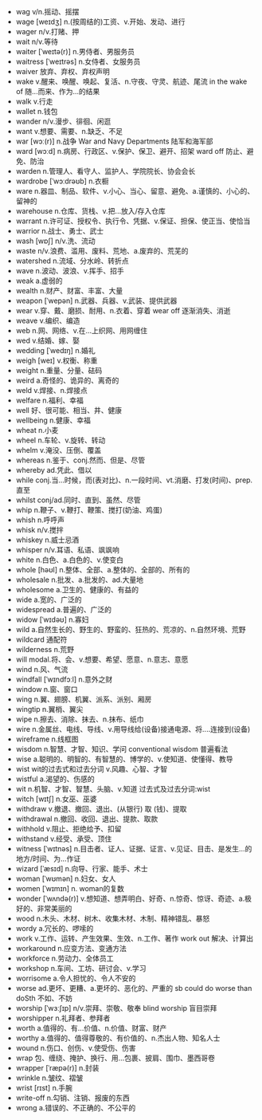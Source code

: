 - wag v/n.摇动、摇摆
- wage [weɪdʒ] n.(按周结的)工资、v.开始、发动、进行
- wager n/v.打赌、押
- wait n/v.等待
- waiter [ˈweɪtə(r)] n.男侍者、男服务员
- waitress [ˈweɪtrəs] n.女侍者、女服务员
- waiver 放弃、弃权、弃权声明
- wake v.醒来、唤醒、唤起、复活、n.守夜、守灵、航迹、尾流  in the wake of 随...而来、作为...的结果
- walk v.行走
- wallet n.钱包
- wander n/v.漫步、徘徊、闲逛
- want v.想要、需要、n.缺乏、不足
- war [wɔː(r)] n.战争  War and Navy Departments 陆军和海军部
- ward [wɔːd] n.病房、行政区、v.保护、保卫、避开、招架  ward off 防止、避免、防治
- warden n.管理人、看守人、监护人、学院院长、协会会长
- wardrobe [ˈwɔːdrəʊb] n.衣橱
- ware n.器皿、制品、软件、v.小心、当心、留意、避免、a.谨慎的、小心的、留神的
- warehouse n.仓库、货栈、v.把...放入/存入仓库
- warrant n.许可证、授权令、执行令、凭据、v.保证、担保、使正当、使恰当
- warrior n.战士、勇士、武士
- wash [wɒʃ] n/v.洗、流动
- waste n/v.浪费、滥用、废料、荒地、a.废弃的、荒芜的
- watershed n.流域、分水岭、转折点
- wave n.波动、波浪、v.挥手、招手
- weak a.虚弱的
- wealth n.财产、财富、丰富、大量
- weapon [ˈwepən] n.武器、兵器、v.武装、提供武器
- wear v.穿、戴、磨损、耐用、n.衣着、穿着 wear off 逐渐消失、消逝
- weave v.编织、编造
- web n.网、网络、v.在...上织网、用网缠住
- wed v.结婚、嫁、娶
- wedding [ˈwedɪŋ] n.婚礼
- weigh [weɪ] v.权衡、称重
- weight n.重量、分量、砝码
- weird a.奇怪的、诡异的、离奇的
- weld v.焊接、n.焊接点
- welfare n.福利、幸福
- well 好、很可能、相当、井、健康
- wellbeing n.健康、幸福
- wheat n.小麦
- wheel n.车轮、v.旋转、转动
- whelm v.淹没、压倒、覆盖
- whereas n.鉴于、conj.然而、但是、尽管
- whereby ad.凭此、借以
- while conj.当...时候，而(表对比)、n.一段时间、vt.消磨、打发(时间)、prep.直至
- whilst conj/ad.同时、直到、虽然、尽管
- whip n.鞭子、v.鞭打、鞭策、搅打(奶油、鸡蛋)
- whish n.呼呼声
- whisk n/v.搅拌
- whiskey n.威士忌酒
- whisper n/v.耳语、私语、飒飒响
- white n.白色、a.白色的、v.使变白
- whole [həʊl] n.整体、全部、a.整体的、全部的、所有的
- wholesale n.批发、a.批发的、ad.大量地
- wholesome a.卫生的、健康的、有益的
- wide a.宽的、广泛的
- widespread a.普遍的、广泛的
- widow [ˈwɪdəʊ] n.寡妇
- wild a.自然生长的、野生的、野蛮的、狂热的、荒凉的、n.自然环境、荒野  
- wildcard 通配符
- wilderness n.荒野
- will modal.将、会、v.想要、希望、愿意、n.意志、意愿
- wind n.风、气流
- windfall [ˈwɪndfɔːl] n.意外之财
- window n.窗、窗口
- wing n.翼、翅膀、机翼、派系、派别、厢房
- wingtip n.翼梢、翼尖
- wipe n.擦去、消除、抹去、n.抹布、纸巾
- wire n.金属丝、电线、导线、v.用导线给(设备)接通电源、将....连接到(设备)
- wireframe n.线框图
- wisdom n.智慧、才智、知识、学问  conventional wisdom 普遍看法
- wise a.聪明的、明智的、有智慧的、博学的、v.使知道、使懂得、教导
- wist wit的过去式和过去分词 v.风趣、心智、才智
- wistful a.渴望的、伤感的
- wit n.机智、才智、智慧、头脑、v.知道  过去式及过去分词:wist
- witch [wɪtʃ] n.女巫、巫婆
- withdraw v.撤退、撤回、退出、(从银行) 取 (钱)、提取
- withdrawal n.撤回、收回、退出、提款、取款
- withhold v.阻止、拒绝给予、扣留
- withstand v.经受、承受、顶住
- witness [ˈwɪtnəs] n.目击者、证人、证据、证言、v.见证、目击、是发生...的地方/时间、为...作证
- wizard [ˈæsɪd] n.向导、行家、能手、术士
- woman [ˈwʊmən] n.妇女、女人
- women [ˈwɪmɪn] n. woman的复数
- wonder [ˈwʌndə(r)] v.想知道、想弄明白、好奇、n.惊奇、惊讶、奇迹、a.极好的、非常美丽的
- wood n.木头、木材、树木、收集木材、木制、精神错乱、暴怒
- wordy a.冗长的、啰嗦的
- work v.工作、运转、产生效果、生效、n.工作、著作  work out 解决、计算出
- workaround n.应变方法、变通方法
- workforce n.劳动力、全体员工
- workshop n.车间、工坊、研讨会、v.学习
- worrisome a.令人担忧的、令人不安的
- worse ad.更坏、更糟、a.更坏的、恶化的、严重的  sb could do worse than doSth 不如、不妨
- worship [ˈwɜːʃɪp] n/v.崇拜、崇敬、敬奉  blind worship 盲目崇拜
- worshipper n.礼拜者、参拜者 
- worth a.值得的、有...价值、n.价值、财富、财产
- worthy a.值得的、值得尊敬的、有价值的、n.杰出人物、知名人士
- wound n.伤口、创伤、v.使受伤、伤害
- wrap 包、缠绕、掩护、换行、用...包裹、披肩、围巾、墨西哥卷
- wrapper [ˈræpə(r)] n.封装
- wrinkle n.皱纹、褶皱
- wrist [rɪst] n.手腕
- write-off n.勾销、注销、报废的东西
- wrong a.错误的、不正确的、不公平的